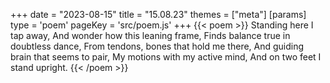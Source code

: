 +++
date = "2023-08-15"
title = "15.08.23"
themes = ["meta"]
[params]
  type = 'poem'
  pageKey = 'src/poem.js'
+++
{{< poem >}}
Standing here I tap away,
And wonder how this leaning frame,
Finds balance true in doubtless dance,
From tendons, bones that hold me there,
And guiding brain that seems to pair,
My motions with my active mind,
And on two feet I stand upright.
{{< /poem >}}